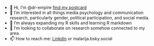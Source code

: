 - 👋 Hi, I’m @dr-empire [find my postcard](https://dr-empire.github.io/short/)
- 👀 I’m interested in all things media psychology and communication research, particularly gender, political participation, and social media.
- 🌱 I’m always expanding my R skills and learning R markdown
- 💞️ I’m looking to collaborate on research somehow connected to my area.
- 📫 How to reach me: [Linkdin](https://www.linkedin.com/in/dr-sabine-reich-667494264/) or malarija.bsky.social

<!---
dr-empire/dr-empire is a ✨ special ✨ repository because its `README.md` (this file) appears on your GitHub profile.
You can click the Preview link to take a look at your changes.
--->
